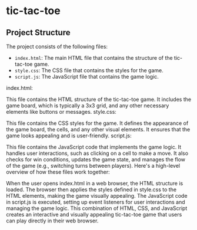 # tic-tac-toe
## Project Structure

The project consists of the following files:

- `index.html`: The main HTML file that contains the structure of the tic-tac-toe game.
- `style.css`: The CSS file that contains the styles for the game.
- `script.js`: The JavaScript file that contains the game logic.

index.html:

This file contains the HTML structure of the tic-tac-toe game. It includes the game board, which is typically a 3x3 grid, and any other necessary elements like buttons or messages.
style.css:

This file contains the CSS styles for the game. It defines the appearance of the game board, the cells, and any other visual elements. It ensures that the game looks appealing and is user-friendly.
script.js:

This file contains the JavaScript code that implements the game logic. It handles user interactions, such as clicking on a cell to make a move. It also checks for win conditions, updates the game state, and manages the flow of the game (e.g., switching turns between players).
Here's a high-level overview of how these files work together:

When the user opens index.html in a web browser, the HTML structure is loaded.
The browser then applies the styles defined in style.css to the HTML elements, making the game visually appealing.
The JavaScript code in script.js is executed, setting up event listeners for user interactions and managing the game logic.
This combination of HTML, CSS, and JavaScript creates an interactive and visually appealing tic-tac-toe game that users can play directly in their web browser.